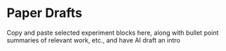 # Paper Drafts

Copy and paste selected experiment blocks here, along with bullet point summaries of relevant work, etc., and have AI draft an intro